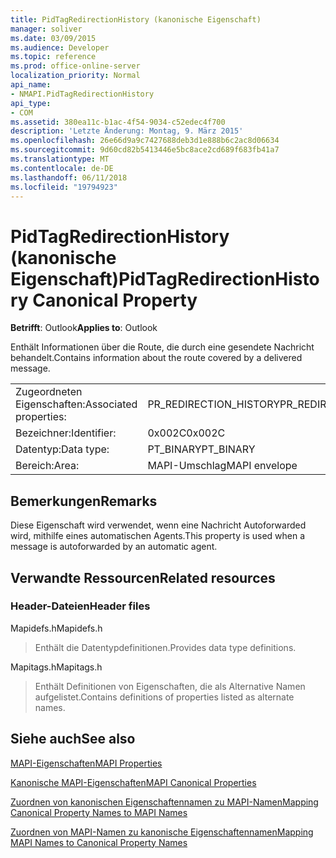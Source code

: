```yaml
---
title: PidTagRedirectionHistory (kanonische Eigenschaft)
manager: soliver
ms.date: 03/09/2015
ms.audience: Developer
ms.topic: reference
ms.prod: office-online-server
localization_priority: Normal
api_name:
- NMAPI.PidTagRedirectionHistory
api_type:
- COM
ms.assetid: 380ea11c-b1ac-4f54-9034-c52edec4f700
description: 'Letzte Änderung: Montag, 9. März 2015'
ms.openlocfilehash: 26e66d9a9c7427688deb3d1e888b6c2ac8d06634
ms.sourcegitcommit: 9d60cd82b5413446e5bc8ace2cd689f683fb41a7
ms.translationtype: MT
ms.contentlocale: de-DE
ms.lasthandoff: 06/11/2018
ms.locfileid: "19794923"
---
```

# <a name="pidtagredirectionhistory-canonical-property"></a><span data-ttu-id="d67d8-103">PidTagRedirectionHistory (kanonische Eigenschaft)</span><span class="sxs-lookup"><span data-stu-id="d67d8-103">PidTagRedirectionHistory Canonical Property</span></span>

  
  
<span data-ttu-id="d67d8-104">**Betrifft**: Outlook</span><span class="sxs-lookup"><span data-stu-id="d67d8-104">**Applies to**: Outlook</span></span> 
  
<span data-ttu-id="d67d8-105">Enthält Informationen über die Route, die durch eine gesendete Nachricht behandelt.</span><span class="sxs-lookup"><span data-stu-id="d67d8-105">Contains information about the route covered by a delivered message.</span></span>
  
|||
|:-----|:-----|
|<span data-ttu-id="d67d8-106">Zugeordneten Eigenschaften:</span><span class="sxs-lookup"><span data-stu-id="d67d8-106">Associated properties:</span></span>  <br/> |<span data-ttu-id="d67d8-107">PR_REDIRECTION_HISTORY</span><span class="sxs-lookup"><span data-stu-id="d67d8-107">PR_REDIRECTION_HISTORY</span></span>  <br/> |
|<span data-ttu-id="d67d8-108">Bezeichner:</span><span class="sxs-lookup"><span data-stu-id="d67d8-108">Identifier:</span></span>  <br/> |<span data-ttu-id="d67d8-109">0x002C</span><span class="sxs-lookup"><span data-stu-id="d67d8-109">0x002C</span></span>  <br/> |
|<span data-ttu-id="d67d8-110">Datentyp:</span><span class="sxs-lookup"><span data-stu-id="d67d8-110">Data type:</span></span>  <br/> |<span data-ttu-id="d67d8-111">PT_BINARY</span><span class="sxs-lookup"><span data-stu-id="d67d8-111">PT_BINARY</span></span>  <br/> |
|<span data-ttu-id="d67d8-112">Bereich:</span><span class="sxs-lookup"><span data-stu-id="d67d8-112">Area:</span></span>  <br/> |<span data-ttu-id="d67d8-113">MAPI-Umschlag</span><span class="sxs-lookup"><span data-stu-id="d67d8-113">MAPI envelope</span></span>  <br/> |
   
## <a name="remarks"></a><span data-ttu-id="d67d8-114">Bemerkungen</span><span class="sxs-lookup"><span data-stu-id="d67d8-114">Remarks</span></span>

<span data-ttu-id="d67d8-115">Diese Eigenschaft wird verwendet, wenn eine Nachricht Autoforwarded wird, mithilfe eines automatischen Agents.</span><span class="sxs-lookup"><span data-stu-id="d67d8-115">This property is used when a message is autoforwarded by an automatic agent.</span></span>
  
## <a name="related-resources"></a><span data-ttu-id="d67d8-116">Verwandte Ressourcen</span><span class="sxs-lookup"><span data-stu-id="d67d8-116">Related resources</span></span>

### <a name="header-files"></a><span data-ttu-id="d67d8-117">Header-Dateien</span><span class="sxs-lookup"><span data-stu-id="d67d8-117">Header files</span></span>

<span data-ttu-id="d67d8-118">Mapidefs.h</span><span class="sxs-lookup"><span data-stu-id="d67d8-118">Mapidefs.h</span></span>
  
> <span data-ttu-id="d67d8-119">Enthält die Datentypdefinitionen.</span><span class="sxs-lookup"><span data-stu-id="d67d8-119">Provides data type definitions.</span></span>
    
<span data-ttu-id="d67d8-120">Mapitags.h</span><span class="sxs-lookup"><span data-stu-id="d67d8-120">Mapitags.h</span></span>
  
> <span data-ttu-id="d67d8-121">Enthält Definitionen von Eigenschaften, die als Alternative Namen aufgelistet.</span><span class="sxs-lookup"><span data-stu-id="d67d8-121">Contains definitions of properties listed as alternate names.</span></span>
    
## <a name="see-also"></a><span data-ttu-id="d67d8-122">Siehe auch</span><span class="sxs-lookup"><span data-stu-id="d67d8-122">See also</span></span>



[<span data-ttu-id="d67d8-123">MAPI-Eigenschaften</span><span class="sxs-lookup"><span data-stu-id="d67d8-123">MAPI Properties</span></span>](mapi-properties.md)
  
[<span data-ttu-id="d67d8-124">Kanonische MAPI-Eigenschaften</span><span class="sxs-lookup"><span data-stu-id="d67d8-124">MAPI Canonical Properties</span></span>](mapi-canonical-properties.md)
  
[<span data-ttu-id="d67d8-125">Zuordnen von kanonischen Eigenschaftennamen zu MAPI-Namen</span><span class="sxs-lookup"><span data-stu-id="d67d8-125">Mapping Canonical Property Names to MAPI Names</span></span>](mapping-canonical-property-names-to-mapi-names.md)
  
[<span data-ttu-id="d67d8-126">Zuordnen von MAPI-Namen zu kanonische Eigenschaftennamen</span><span class="sxs-lookup"><span data-stu-id="d67d8-126">Mapping MAPI Names to Canonical Property Names</span></span>](mapping-mapi-names-to-canonical-property-names.md)

